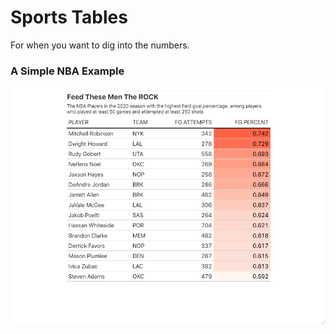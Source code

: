 # Sports Tables

For when you want to dig into the numbers.

### A Simple NBA Example

![](https://raw.githubusercontent.com/MikeCalabro/sports-tables/master/NBA%20Basketball/Week%202%20-%202020's%20Highest%20Field%20Goal%20%25/field_goal_finishers.png)
